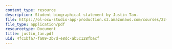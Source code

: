 ```yaml
---
content_type: resource
description: Student biographical statement by Justin Tan.
file: https://ol-ocw-studio-app-production.s3.amazonaws.com/courses/22-a09-career-options-for-biomedical-research-fall-2006/4fc1bfa7fa093b7de8dcab5c128fbacf_justin_tan.pdf
file_type: application/pdf
resourcetype: Document
title: justin_tan.pdf
uid: 4fc1bfa7-fa09-3b7d-e8dc-ab5c128fbacf
---
```


